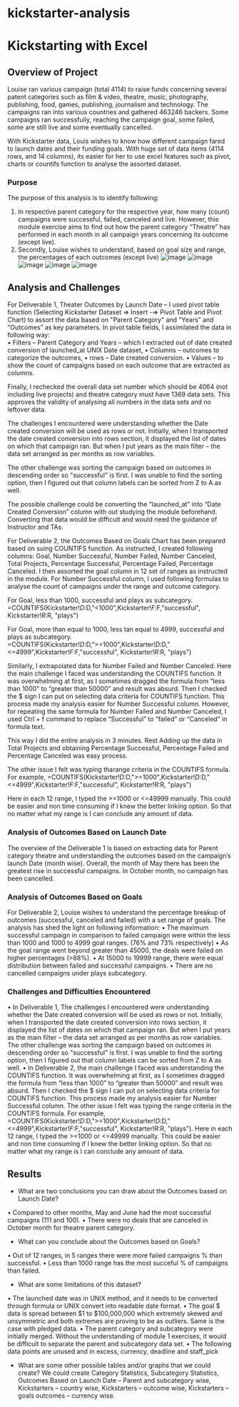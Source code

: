 # kickstarter-analysis

# Kickstarting with Excel

## Overview of Project

Louise ran various campaign (total 4114) to raise funds concerning several patent categories such as film & video, theatre, music, photography, publishing, food, games, publishing, journalism and technology. The campaigns ran into various countries and gathered 463246 backers. Some campaigns ran successfully, reaching the campaign goal, some failed, some are still live and some eventually cancelled. 

With Kickstarter data, Louis wishes to know how different campaign fared to launch dates and their funding goals. With huge set of data items (4114 rows, and 14 columns), its easier for her to use excel features such as pivot, charts or countifs function to analyse the assorted dataset.

### Purpose

The purpose of this analysis is to identify following:
1.	In respective parent category for the respective year, how many (count) campaigns were successful, failed, canceled and live.  However, this module exercise aims to find out how the parent category “Theatre” has performed in each month in all campaign years concerning its outcome (except live). 
2.	Secondly, Louise wishes to understand, based on goal size and range, the percentages of each outcomes (except live)
![image](https://user-images.githubusercontent.com/86085614/124415045-fb9d9580-dd21-11eb-8353-71d2ae876c8f.png)
![image](https://user-images.githubusercontent.com/86085614/124415053-048e6700-dd22-11eb-8f0f-281082fb7155.png)
![image](https://user-images.githubusercontent.com/86085614/124415068-0a844800-dd22-11eb-9ba8-e39bb958f925.png)
![image](https://user-images.githubusercontent.com/86085614/124415080-107a2900-dd22-11eb-87cb-d82f19801939.png)
![image](https://user-images.githubusercontent.com/86085614/124415093-15d77380-dd22-11eb-97ed-f79580ff5c99.png)


## Analysis and Challenges

For Deliverable 1, Theater Outcomes by Launch Date – I used pivot table function (Selecting Kickstarter Dataset => Insert -=> Pivot Table and Pivot Chart) to assort the data based on "Parent Category" and "Years” and “Outcomes” as key parameters.  In pivot table fields, I assimilated the data in following way:  
•	Filters – Parent Category and Years – which I extracted out of date created conversion of launched_at UNIX Date dataset, 
•	Columns – outcomes to categorize the outcomes, 
•	rows – Date created conversion. 
•	Values – to show the count of campaigns based on each outcome that are extracted as columns.

Finally, I rechecked the overall data set number which should be 4064 (not including live projects) and theatre category must have 1369 data sets. This approves the validity of analysing all numbers in the data sets and no leftover data.

The challenges I encountered were understanding whether the Date created conversion will be used as rows or not. Initially, when I transported the date created conversion into rows section, it displayed the list of dates on which that campaign ran. But when I put years as the main filter – the data set arranged as per months as row variables.

The other challenge was sorting the campaign based on outcomes in descending order so "successful" is first. I was unable to find the sorting option, then I figured out that column labels can be sorted from Z to A as well. 

The possible challenge could be converting the “launched_at” into “Date Created Conversion” column with out studying the module beforehand. Converting that data would be difficult and would need the guidance of Instructor and TAs. 

For Deliverable 2, the Outcomes Based on Goals Chart has been prepared based on suing COUNTIFS function. As instructed, I created following columns:  Goal, Number Successful, Number Failed, Number Canceled, Total Projects, Percentage Successful, Percentage Failed, Percentage Canceled. I then assorted the goal column in 12 set of ranges as instructed in the module. For Number Successful column, I used following formulas to analyse the count of campaigns under the range and outcome category.

For Goal, less than 1000, successful and plays as subcategory.
=COUNTIFS(Kickstarter!$D:$D,"<1000",Kickstarter!$F:$F,"successful", Kickstarter!$R:$R, "plays") 

For Goal, more than equal to 1000, less tan equal to 4999, successful and plays as subcategory.
=COUNTIFS(Kickstarter!$D:$D,">=1000",Kickstarter!$D:$D,"<=4999",Kickstarter!$F:$F,"successful", Kickstarter!$R:$R, "plays")

Similarly, I extrapolated data for Number Failed and Number Canceled. 
Here the main challenge I faced was understanding the COUNTIFS function. It was overwhelming at first, as I sometimes dragged the formula from “less than 1000” to “greater than 50000” and result was absurd. Then I checked the $ sign I can put on selecting data criteria for COUNTIFS function. This process made my analysis easier for Number Successful column. However, for repeating the same formula for Number Failed and Number Canceled, I used Ctrl + f command to replace “Successful” to “failed” or “Canceled” in formula text. 

This way I did the entire analysis in 3 minutes. Rest Adding up the data in Total Projects and obtaining Percentage Successful, Percentage Failed and Percentage Canceled was easy process.

The other issue I felt was typing tharange criteria in the COUNTIFS formula. For example, =COUNTIFS(Kickstarter!$D:$D,">=1000",Kickstarter!$D:$D,"<=4999",Kickstarter!$F:$F,"successful", Kickstarter!$R:$R, "plays")

Here in each 12 range, I typed the >=1000 or <=49999 manually. This could be easier and non time consuming if I knew the better linking option. So that no matter what my range is I can conclude any amount of data. 


### Analysis of Outcomes Based on Launch Date

The overview of the Deliverable 1 is based on extracting data for Parent category theatre and understanding the outcomes based on the campaign’s launch Date (month wise). Overall, the month of May there has been the greatest rise in successful campaigns. In October month, no campaign has been cancelled.

### Analysis of Outcomes Based on Goals

For Deliverable 2, Louise wishes to understand the percentage breakup of outcomes (successful, canceled and failed) with a set range of goals. The analysis has shed the light on following information: 
•	The maximum successful campaign in comparison to failed campaign were within the less than 1000 and 1000 to 4999 goal ranges. (76% and 73% respectively)
•	 As the goal range went beyond greater than 45000, the deals were failed on higher percentages (>88%).
•	At 15000 to 19999 range, there were equal distribution between failed and successful campaigns.
•	There are no cancelled campaigns under plays subcategory.


### Challenges and Difficulties Encountered

•	In Deliverable 1, The challenges I encountered were understanding whether the Date created conversion will be used as rows or not. Initially, when I transported the date created conversion into rows section, it displayed the list of dates on which that campaign ran. But when I put years as the main filter – the data set arranged as per months as row variables. The other challenge was sorting the campaign based on outcomes in descending order so "successful" is first. I was unable to find the sorting option, then I figured out that column labels can be sorted from Z to A as well. 
•	In Deliverable 2, the main challenge I faced was understanding the COUNTIFS function. It was overwhelming at first, as I sometimes dragged the formula from “less than 1000” to “greater than 50000” and result was absurd. Then I checked the $ sign I can put on selecting data criteria for COUNTIFS function. This process made my analysis easier for Number Successful column. The other issue I felt was typing the range criteria in the COUNTIFS formula. For example, =COUNTIFS(Kickstarter!$D:$D,">=1000",Kickstarter!$D:$D,"<=4999",Kickstarter!$F:$F,"successful", Kickstarter!$R:$R, "plays"). Here in each 12 range, I typed the >=1000 or <=49999 manually. This could be easier and non time consuming if I knew the better linking option. So that no matter what my range is I can conclude any amount of data. 


## Results

- What are two conclusions you can draw about the Outcomes based on Launch Date?

•	Compared to other months, May and June had the most successful campaigns (111 and 100). 
•	There were no deals that are canceled in October month for theatre parent category.


- What can you conclude about the Outcomes based on Goals?

•	Out of 12 ranges, in 5 ranges there were more failed campaigns % than successful.
•	 Less than 1000 range has the most succeful % of campaigns than failed.


- What are some limitations of this dataset?

•	The launched date was in UNIX method, and it needs to be converted through formula or UNIX convert into readable date format.
•	The goal $ data is spread between $1 to $100,000,000 which extremely skewed and unsymmetric and both extremes are proving to be as outliers. Same is the case with pledged data.
•	The parent category and subcategory were initially merged. Without the understanding of module 1 exercises, it would be difficult to separate the parent and subcategory data set.
•	The following data points are unused and in excess, currency, deadline and staff_pick


- What are some other possible tables and/or graphs that we could create?
We could create Category Statistics, Subcategory Statistics, Outcomes Based on Launch Date – Parent and subcategory wise, Kickstarters – country wise, Kickstarters – outcome wise, Kickstarters – goals outcomes – currency wise.

